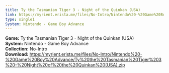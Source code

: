 ```yaml
---
title: Ty the Tasmanian Tiger 3 - Night of the Quinkan (USA)
link: https://myrient.erista.me/files/No-Intro/Nintendo%20-%20Game%20Boy%20Advance/Ty%20the%20Tasmanian%20Tiger%203%20-%20Night%20of%20the%20Quinkan%20(USA).zip
type: single1
System: Nintendo - Game Boy Advance
---
```

<b>Game:</b> Ty the Tasmanian Tiger 3 - Night of the Quinkan (USA)<br>
<b>System:</b> Nintendo - Game Boy Advance<br>
<b>Collection:</b> No-Intro<br>
<b>Download:</b> https://myrient.erista.me/files/No-Intro/Nintendo%20-%20Game%20Boy%20Advance/Ty%20the%20Tasmanian%20Tiger%203%20-%20Night%20of%20the%20Quinkan%20(USA).zip